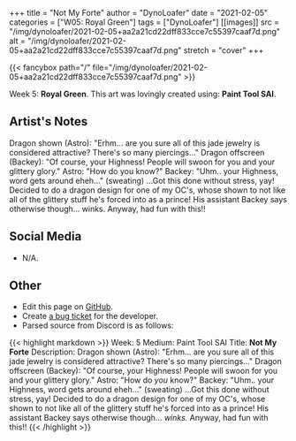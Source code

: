 +++
title =       "Not My Forte"
author =      "DynoLoafer"
date =        "2021-02-05"
categories =  ["W05: Royal Green"]
tags =        ["DynoLoafer"]
[[images]]
                      src = "/img/dynoloafer/2021-02-05+aa2a21cd22dff833cce7c55397caaf7d.png"
                      alt = "/img/dynoloafer/2021-02-05+aa2a21cd22dff833cce7c55397caaf7d.png"
                      stretch = "cover"
+++


{{< fancybox path="/" file="/img/dynoloafer/2021-02-05+aa2a21cd22dff833cce7c55397caaf7d.png" >}}


Week 5: **Royal Green**. This art was lovingly created using: **Paint Tool SAI**.

## Artist's Notes

Dragon shown (Astro): "Erhm... are you sure all of this jade jewelry is considered attractive? There's so many piercings..."
Dragon offscreen (Backey): "Of course, your Highness! People will swoon for you and your glittery glory."
Astro: "How do you know?"
Backey: "Uhm.. your Highness, word gets around eheh..." (sweating)
...Got this done without stress, yay! Decided to do a dragon design for one of my OC's, whose shown to not like all of the glittery stuff he's forced into as a prince! His assistant Backey says otherwise though... winks. Anyway, had fun with this!!

## Social Media

- N/A.

## Other

- Edit this page on [GitHub](https://github.com/teaminkling/web-refresh/edit/main/blog/content/blog/dynoloafer-week-5-e0bc.md).
- Create [a bug ticket](https://github.com/teaminkling/web-refresh/issues/new?assignees=&labels=bug&template=problem-report.md&title=) for the developer.
- Parsed source from Discord is as follows:

{{< highlight markdown >}}
Week: 5
Medium: Paint Tool SAI
Title: __Not My Forte__
Description: 
Dragon shown (Astro): "Erhm... are you sure all of this jade jewelry is considered attractive? There's so many piercings..."
Dragon offscreen (Backey): "Of course, your Highness! People will swoon for you and your glittery glory."
Astro: "How do *you* know?"
Backey: "Uhm.. your Highness, word gets around eheh..." (sweating)
...Got this done without stress, yay! Decided to do a dragon design for one of my OC's, whose shown to not like all of the glittery stuff he's forced into as a prince! His assistant Backey says otherwise though... *winks.* Anyway, had fun with this!!
{{< /highlight >}}